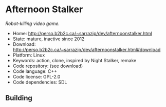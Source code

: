 # Afternoon Stalker

_Robot-killing video game._

- Home: http://perso.b2b2c.ca/~sarrazip/dev/afternoonstalker.html
- State: mature, inactive since 2012
- Download: http://perso.b2b2c.ca/~sarrazip/dev/afternoonstalker.html#download
- Platform: Linux
- Keywords: action, clone, inspired by Night Stalker, remake
- Code repository: (see download)
- Code language: C++
- Code license: GPL-2.0
- Code dependencies: SDL

## Building
